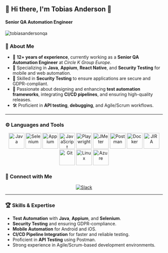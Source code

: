 ## 🎉 **Hi there, I'm Tobias Anderson** 👋  

#### **Senior QA Automation Engineer**

<p align="left"> <img src="https://komarev.com/ghpvc/?username=tobiasandersonqa&label=Profile%20views&color=0e75b6&style=flat" alt="tobiasandersonqa" /> </p>

### 🌟 **About Me**
- 💼 **12+ years of experience**, currently working as a **Senior QA Automation Engineer** at *Circle K Group Europe*.
- 🧪 Specializing in **Java**, **Appium**, **React Native**, and **Security Testing** for mobile and web automation.
- 🔐 Skilled in **Security Testing** to ensure applications are secure and GDPR-compliant.
- 🚀 Passionate about designing and enhancing **test automation frameworks**, integrating **CI/CD pipelines**, and ensuring high-quality releases.
- 🛠 Proficient in **API testing**, **debugging**, and Agile/Scrum workflows.

---

### ⚙️ **Languages and Tools**  

<p align="center">
  <!-- Java -->
  <img src="https://cdn.jsdelivr.net/gh/devicons/devicon/icons/java/java-original.svg" height="50" alt="Java" />
  
  <!-- Selenium -->
  <img src="https://cdn.jsdelivr.net/gh/devicons/devicon/icons/selenium/selenium-original.svg" height="50" alt="Selenium" />
  
  <!-- Appium -->
  <img src="https://cdn.worldvectorlogo.com/logos/appium.svg" height="50" alt="Appium" />
  
  <!-- JavaScript -->
  <img src="https://cdn.jsdelivr.net/gh/devicons/devicon/icons/javascript/javascript-original.svg" height="50" alt="JavaScript" />
  
  <!-- Playwright -->
  <img src="https://playwright.dev/img/playwright-logo.svg" height="50" alt="Playwright" />
  
  <!-- JMeter -->
  <img src="https://jmeter.apache.org/images/jmeter_square.svg" height="50" alt="JMeter" />
      
  <!-- Postman -->
  <img src="https://www.vectorlogo.zone/logos/getpostman/getpostman-icon.svg" height="50" alt="Postman" />
  
  <!-- Docker -->
  <img src="https://cdn.jsdelivr.net/gh/devicons/devicon/icons/docker/docker-original.svg" height="50" alt="Docker" />
  
  <!-- JIRA -->
  <img src="https://cdn.jsdelivr.net/gh/devicons/devicon/icons/jira/jira-original.svg" height="50" alt="JIRA" />
  
  <!-- Git -->
  <img src="https://cdn.jsdelivr.net/gh/devicons/devicon/icons/git/git-original.svg" height="50" alt="Git" />
    
  <!-- Linux -->
  <img src="https://cdn.jsdelivr.net/gh/devicons/devicon/icons/linux/linux-original.svg" height="50" alt="Linux" />
  
  <!-- Azure -->
  <img src="https://cdn.jsdelivr.net/gh/devicons/devicon/icons/azure/azure-original.svg" height="50" alt="Azure" />
</p>

### 🔗 **Connect with Me**  
<p align="center"> <a href="https://slack.com"> <img src="https://img.shields.io/badge/Slack-4A154B?style=for-the-badge&logo=slack&logoColor=white" alt="Slack"/> </a> </p>

---

### 🏆 **Skills & Expertise**
- **Test Automation** with **Java**, **Appium**, and **Selenium**.
- **Security Testing** and ensuring GDPR-compliance.
- **Mobile Automation** for Android and iOS.
- **CI/CD Pipeline Integration** for faster and reliable testing.
- Proficient in **API Testing** using Postman.
- Strong experience in Agile/Scrum-based development environments.
